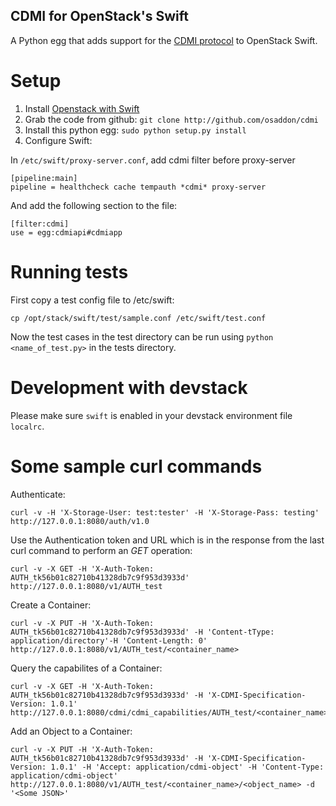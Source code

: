 CDMI for OpenStack's Swift
--------------------------

A Python egg that adds support for the [CDMI protocol](http://cdmi.sniacloud.org/) to OpenStack Swift.

Setup
=====

1. Install [Openstack with Swift](http://docs.openstack.org/essex/openstack-object-storage/admin/content/)
2. Grab the code from github:
     `git clone http://github.com/osaddon/cdmi`
3. Install this python egg: `sudo python setup.py install`
4. Configure Swift:

In `/etc/swift/proxy-server.conf`, add cdmi filter before proxy-server

	[pipeline:main]
	pipeline = healthcheck cache tempauth *cdmi* proxy-server

And add the following section to the file:

	[filter:cdmi]
	use = egg:cdmiapi#cdmiapp

Running tests
=============

First copy a test config file to /etc/swift:

	cp /opt/stack/swift/test/sample.conf /etc/swift/test.conf

Now the test cases in the test directory can be run using `python <name_of_test.py>` in the tests directory.

Development with devstack
=========================

Please make sure `swift` is enabled in your devstack environment file `localrc`.

Some sample curl commands
=========================

Authenticate:

    curl -v -H 'X-Storage-User: test:tester' -H 'X-Storage-Pass: testing' http://127.0.0.1:8080/auth/v1.0

Use the Authentication token and URL which is in the response from the last curl command to perform an *GET* operation:

    curl -v -X GET -H 'X-Auth-Token: AUTH_tk56b01c82710b41328db7c9f953d3933d' http://127.0.0.1:8080/v1/AUTH_test

Create a Container:

    curl -v -X PUT -H 'X-Auth-Token: AUTH_tk56b01c82710b41328db7c9f953d3933d' -H 'Content-tType: application/directory'-H 'Content-Length: 0' http://127.0.0.1:8080/v1/AUTH_test/<container_name>

Query the capabilites of a Container:

    curl -v -X GET -H 'X-Auth-Token: AUTH_tk56b01c82710b41328db7c9f953d3933d' -H 'X-CDMI-Specification-Version: 1.0.1' http://127.0.0.1:8080/cdmi/cdmi_capabilities/AUTH_test/<container_name>

Add an Object to a Container:

    curl -v -X PUT -H 'X-Auth-Token: AUTH_tk56b01c82710b41328db7c9f953d3933d' -H 'X-CDMI-Specification-Version: 1.0.1' -H 'Accept: application/cdmi-object' -H 'Content-Type: application/cdmi-object' http://127.0.0.1:8080/v1/AUTH_test/<container_name>/<object_name> -d '<Some JSON>'
